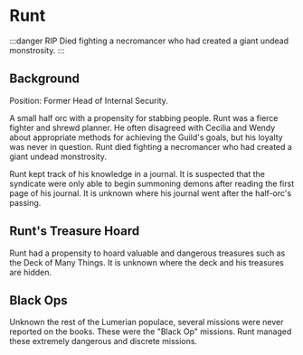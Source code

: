 # Runt

:::danger RIP
Died fighting a necromancer who had created a giant undead monstrosity.
:::

## Background
Position: Former Head of Internal Security.

A small half orc with a propensity for stabbing people.
Runt was a fierce fighter and shrewd planner.
He often disagreed with Cecilia and Wendy about appropriate methods for achieving the Guild's goals, but his loyalty was never in question.
Runt died fighting a necromancer who had created a giant undead monstrosity.

Runt kept track of his knowledge in a journal. It is suspected that the syndicate were only able to begin summoning demons after reading the first page of his journal. It is unknown where his journal went after the half-orc's passing. 

## Runt's Treasure Hoard
Runt had a propensity to hoard valuable and dangerous treasures such as the Deck of Many Things. It is unknown where the deck and his treasures are hidden.


## Black Ops
Unknown the rest of the Lumerian populace, several missions were never reported on the books. These were the "Black Op" missions. Runt managed these extremely dangerous and discrete missions. 